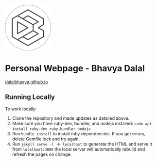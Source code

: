 
<img src="images/bd_icon_circle_light.png"  width="150" height="150">

# Personal Webpage - Bhavya Dalal
[dalalbhavya.github.io](https://dalalbhavya.github.io/)

## Running Locally

To work locally:

1. Clone the repository and made updates as detailed above.
1. Make sure you have ruby-dev, bundler, and nodejs installed: `sudo apt install ruby-dev ruby-bundler nodejs`
1. Run `bundle install` to install ruby dependencies. If you get errors, delete Gemfile.lock and try again.
1. Run `jekyll serve -l -H localhost` to generate the HTML and serve it from `localhost:4000` the local server will automatically rebuild and refresh the pages on change.

